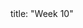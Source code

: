<frontmatter>
title: "Week 10"
</frontmatter>

<panel header=":trophy: Outcomes" popup-url="{{baseUrl}}/schedule/week10/outcomes.html" expanded no-close>
  <include src="outcomes.md#main" />
</panel>

<panel header=":clipboard: Todo" no-close>
  <include src="todo.md" />
</panel>

<panel header=":raising_hand: Tutorial 10" no-close>
  <include src="tutorial.md" />
</panel>

<panel header=":loudspeaker: Lecture 10" no-close>
  <include src="lecture.md" />
</panel>
